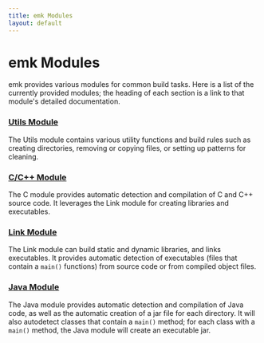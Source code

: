 ```yaml
---
title: emk Modules
layout: default
---
```


emk Modules
===========

emk provides various modules for common build tasks. Here is a list of the currently provided modules; the heading of each section
is a link to that module's detailed documentation.

### [Utils Module](modules/utils.html)
The Utils module contains various utility functions and build rules such as creating directories, removing or copying files, or setting up patterns for cleaning.

### [C/C++ Module](modules/c.html)
The C module provides automatic detection and compilation of C and C++ source code. It leverages the Link module for creating libraries and executables.

### [Link Module](modules/link.html)
The Link module can build static and dynamic libraries, and links executables. It provides automatic detection of executables
(files that contain a `main()` functions) from source code or from compiled object files.

### [Java Module](modules/java.html)
The Java module provides automatic detection and compilation of Java code, as well as the automatic creation of a jar file for each directory. It will also autodetect
classes that contain a `main()` method; for each class with a `main()` method, the Java module will create an executable jar.
